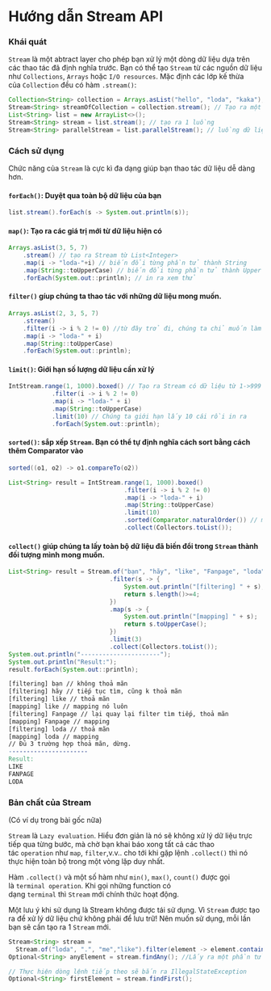 # Hướng dẫn Stream API

### Khái quát

`Stream` là một abtract layer cho phép bạn xử lý một dòng dữ liệu dựa trên các thao tác đã định nghĩa trước. Bạn có thể tạo `Stream` từ các nguồn dữ liệu như `Collections`, `Arrays` hoặc `I/O resources`. Mặc định các lớp kế thừa của `Collection` đều có hàm `.stream()`:

```java
Collection<String> collection = Arrays.asList("hello", "loda", "kaka");
Stream<String> streamOfCollection = collection.stream(); // Tạo ra một stream từ collection
List<String> list = new ArrayList<>();
Stream<String> stream = list.stream(); // tạo ra 1 luồng
Stream<String> parallelStream = list.parallelStream(); // luồng dữ liệu song song (xử lý trên nhiều thread cùng lúc)
```

### Cách sử dụng

Chức năng của `Stream` là cực kì đa dạng giúp bạn thao tác dữ liệu dễ dàng hơn.

#### `forEach()`: Duyệt qua toàn bộ dữ liệu của bạn
```java
list.stream().forEach(s -> System.out.println(s));
```

#### `map()`: Tạo ra các giá trị mới từ dữ liệu hiện có

```java
Arrays.asList(3, 5, 7)
    .stream() // tạo ra Stream từ List<Integer>
    .map(i -> "loda-"+i) // biến đổi từng phần tử thành String
    .map(String::toUpperCase) // biến đổi từng phần tử thành Upper case
    .forEach(System.out::println); // in ra xem thử
```

#### `filter()` gíup chúng ta thao tác với những dữ liệu mong muốn.

```java
Arrays.asList(2, 3, 5, 7)
    .stream()
    .filter(i -> i % 2 != 0) //từ đây trở đi, chúng ta chỉ muốn làm việc với số lẻ
    .map(i -> "loda-" + i)
    .map(String::toUpperCase)
    .forEach(System.out::println);
```

#### `limit()`: Giới hạn số lượng dữ liệu cần xử lý

```java
IntStream.range(1, 1000).boxed() // Tạo ra Stream có dữ liệu từ 1->999
            .filter(i -> i % 2 != 0)
            .map(i -> "loda-" + i)
            .map(String::toUpperCase)
            .limit(10) // Chúng ta giới hạn lấy 10 cái rồi in ra
            .forEach(System.out::println);
```

#### `sorted()`: sắp xếp `Stream`. Bạn có thể tự định nghĩa cách sort bằng cách thêm Comparator vào

```java
sorted((o1, o2) -> o1.compareTo(o2))
```

```java
List<String> result = IntStream.range(1, 1000).boxed()
                                .filter(i -> i % 2 != 0)
                                .map(i -> "loda-" + i)
                                .map(String::toUpperCase)
                                .limit(10)
                                .sorted(Comparator.naturalOrder()) // một cách khác để sort
                                .collect(Collectors.toList());
```

#### `collect()` giúp chúng ta lấy toàn bộ dữ liệu đã biến đổi trong `Stream` thành đối tượng mình mong muốn.


```java
List<String> result = Stream.of("bạn", "hãy", "like", "Fanpage", "loda","dể","cập","nhật","nhiều","hơn")
                            .filter(s -> {
                                System.out.println("[filtering] " + s);
                                return s.length()>=4;
                            })
                            .map(s -> {
                                System.out.println("[mapping] " + s);
                                return s.toUpperCase();
                            })
                            .limit(3)
                            .collect(Collectors.toList());
System.out.println("----------------------");
System.out.println("Result:");
result.forEach(System.out::println);
```

```makefile
[filtering] bạn // không thoả mãn
[filtering] hãy // tiếp tục tìm, cũng k thoả mãn
[filtering] like // thoả mãn
[mapping] like // mapping nó luôn
[filtering] Fanpage // lại quay lại filter tìm tiếp, thoả mãn
[mapping] Fanpage // mapping
[filtering] loda // thoả mãn
[mapping] loda // mapping
// Đủ 3 trường hợp thoả mãn, dừng.
----------------------
Result:
LIKE
FANPAGE
LODA
```

### Bản chất của Stream

(Có ví dụ trong bài gốc nữa)

`Stream` là `Lazy evaluation`. Hiểu đơn giản là nó sẽ không xử lý dữ liệu trực tiếp qua từng bước, mà chờ bạn khai báo xong tất cả các thao tác `operation` như `map`, `filter`,v.v.. cho tới khi gặp lệnh `.collect()` thì nó thực hiện toàn bộ trong một vòng lặp duy nhất.

Hàm `.collect()` và một số hàm như `min()`, `max()`, `count()` được gọi là `terminal operation`. Khi gọi những function có dạng `terminal` thì `Stream` mới chính thức hoạt động. 

Một lưu ý khi sử dụng là Stream không được tái sử dụng. Vì `Stream` được tạo ra để xử lý dữ liệu chứ không phải để lưu trữ! Nên muốn sử dụng, mỗi lần bạn sẽ cần tạo ra 1 `Stream` mới.


```java
Stream<String> stream =
  Stream.of("loda", ".", "me","like").filter(element -> element.contains("e"));
Optional<String> anyElement = stream.findAny(); //Lấy ra một phần tử bất kỳ trong Stream, nó sẽ trả ra Optional

// Thực hiện dòng lệnh tiếp theo sẽ bắn ra IllegalStateException
Optional<String> firstElement = stream.findFirst();
```

